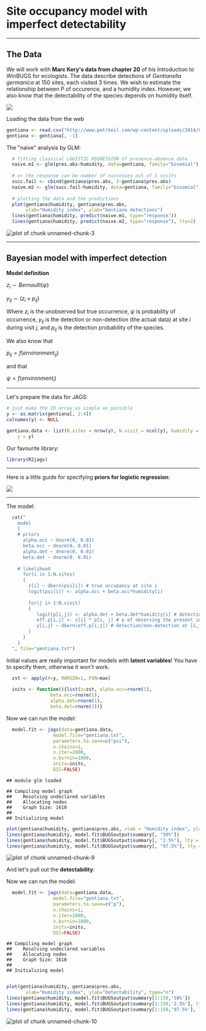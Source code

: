 Site occupancy model with imperfect detectability
========================================================



********************************************************************************

The Data
--------
We will work with **Marc Kery's data from chapter 20** of his Introduction to WinBUGS for ecologists.
The data describe detections of *Gentianella germanica* at 150 sites, each visited 3 times. We wish to estimate the relationship between P of occurence, and a humidity index. However, we also know that the detectability of the species depends on humidity itself.

![](figure/gentiana.png)


Loading the data from the web

```r
gentiana <- read.csv("http://www.petrkeil.com/wp-content/uploads/2014/02/gentiana.csv")
gentiana <- gentiana[, -1]
```


The "naive" analysis by GLM:

```r
  # fitting classical LOGISTIC REGRESSION of presence-absence data
  naive.m1 <- glm(pres.abs~humidity, data=gentiana, family="binomial")
  
  # or the response can be number of successes out of 3 visits
  succ.fail <- cbind(gentiana$pres.abs, 3-gentiana$pres.abs)
  naive.m2 <- glm(succ.fail~humidity, data=gentiana, family="binomial")
  
  # plotting the data and the predictions
  plot(gentiana$humidity, gentiana$pres.abs,
       xlab="Humidity index", ylab="Gentiana detections")
  lines(gentiana$humidity, predict(naive.m1, type="response"))
  lines(gentiana$humidity, predict(naive.m2, type="response"), lty=2)
```

![plot of chunk unnamed-chunk-3](figure/unnamed-chunk-3.png) 


********************************************************************************
Bayesian model with imperfect detection
---------------------------------------

**Model definition**

$z_i \sim Bernoulli(\psi)$

$y_{ij} \sim (z_i \times p_{ij})$

Where $z_i$ is the unobserved but true occurrence, $\psi$ is probability of occurrence, $y_{ij}$ is the detection or non-detection (the actual data) at site $i$ during visit $j$, and $p_{ij}$ is the detection probability of the species.

We also know that

$p_{ij}=f(environment_{ij})$

and that

$\psi=f(environment_i)$

********************************************************************************

Let's prepare the data for JAGS:

```r
# just make the 2D array as simple as possible
y <- as.matrix(gentiana[, 2:4])
colnames(y) <- NULL

gentiana.data <- list(N.sites = nrow(y), N.visit = ncol(y), humidity = gentiana$humidity, 
    y = y)
```


Our favourite library:

```r
library(R2jags)
```


********************************************************************************

Here is a little guide for specifying **priors for logistic regression**:

![](figure/logit_prior.png)

********************************************************************************

The model:

```r
  cat("
    model
    {
    # priors
      alpha.occ ~ dnorm(0, 0.01)
      beta.occ ~ dnorm(0, 0.01)
      alpha.det ~ dnorm(0, 0.01)
      beta.det ~ dnorm(0, 0.01)
      
    # likelihood 
      for(i in 1:N.sites)
      {
        z[i] ~ dbern(psi[i]) # true occupancy at site i
        logit(psi[i]) <- alpha.occ + beta.occ*humidity[i] 
     
        for(j in 1:N.visit)
        {
           logit(p[i,j]) <- alpha.det + beta.det*humidity[i] # detection probability
           eff.p[i,j] <- z[i] * p[i, j] # p of observing the present individual
           y[i,j] ~ dbern(eff.p[i,j]) # detection/non-detection at [i,j]
        }  
      }
    }
  ", file="gentiana.txt")
```

  
Initial values are really important for models with **latent variables**! You have to specify them, otherwise it won't work.

```r
  zst <- apply(X=y, MARGIN=1, FUN=max)
  
  inits <- function(){list(z=zst, alpha.occ=rnorm(1),
                beta.occ=rnorm(1),
                alpha.det=rnorm(1),
                beta.det=rnorm(1))}
```


Now we can run the model:

```r
  model.fit <- jags(data=gentiana.data, 
                 model.file="gentiana.txt",
                 parameters.to.save=c("psi"),
                 n.chains=1,
                 n.iter=2000,
                 n.burnin=1000,
                 inits=inits, 
                 DIC=FALSE)
```

```
## module glm loaded
```

```
## Compiling model graph
##    Resolving undeclared variables
##    Allocating nodes
##    Graph Size: 1610
## 
## Initializing model
```




```r
plot(gentiana$humidity, gentiana$pres.abs, xlab = "Humidity index", ylab = "Gentiana detections")
lines(gentiana$humidity, model.fit$BUGSoutput$summary[, "50%"])
lines(gentiana$humidity, model.fit$BUGSoutput$summary[, "2.5%"], lty = 2)
lines(gentiana$humidity, model.fit$BUGSoutput$summary[, "97.5%"], lty = 2)
```

![plot of chunk unnamed-chunk-9](figure/unnamed-chunk-9.png) 


And let's pull out the **detectability**:

Now we can run the model:

```r
  model.fit <- jags(data=gentiana.data, 
                 model.file="gentiana.txt",
                 parameters.to.save=c("p"),
                 n.chains=1,
                 n.iter=2000,
                 n.burnin=1000,
                 inits=inits, 
                 DIC=FALSE)
```

```
## Compiling model graph
##    Resolving undeclared variables
##    Allocating nodes
##    Graph Size: 1610
## 
## Initializing model
```

```r

plot(gentiana$humidity, gentiana$pres.abs,
       xlab="Humidity index", ylab="Detectability", type="n")
lines(gentiana$humidity, model.fit$BUGSoutput$summary[1:150,'50%'])
lines(gentiana$humidity, model.fit$BUGSoutput$summary[1:150,'2.5%'], lty=2)
lines(gentiana$humidity, model.fit$BUGSoutput$summary[1:150,'97.5%'], lty=2)
```

![plot of chunk unnamed-chunk-10](figure/unnamed-chunk-10.png) 








